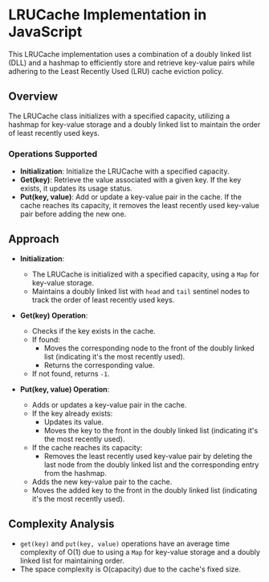 # LRUCache Implementation in JavaScript

This LRUCache implementation uses a combination of a doubly linked list (DLL) and a hashmap to efficiently store and retrieve key-value pairs while adhering to the Least Recently Used (LRU) cache eviction policy.

## Overview

The LRUCache class initializes with a specified capacity, utilizing a hashmap for key-value storage and a doubly linked list to maintain the order of least recently used keys.

### Operations Supported

- **Initialization**: Initialize the LRUCache with a specified capacity.
- **Get(key)**: Retrieve the value associated with a given key. If the key exists, it updates its usage status.
- **Put(key, value)**: Add or update a key-value pair in the cache. If the cache reaches its capacity, it removes the least recently used key-value pair before adding the new one.

## Approach

- **Initialization**:

  - The LRUCache is initialized with a specified capacity, using a `Map` for key-value storage.
  - Maintains a doubly linked list with `head` and `tail` sentinel nodes to track the order of least recently used keys.

- **Get(key) Operation**:

  - Checks if the key exists in the cache.
  - If found:
    - Moves the corresponding node to the front of the doubly linked list (indicating it's the most recently used).
    - Returns the corresponding value.
  - If not found, returns `-1`.

- **Put(key, value) Operation**:
  - Adds or updates a key-value pair in the cache.
  - If the key already exists:
    - Updates its value.
    - Moves the key to the front in the doubly linked list (indicating it's the most recently used).
  - If the cache reaches its capacity:
    - Removes the least recently used key-value pair by deleting the last node from the doubly linked list and the corresponding entry from the hashmap.
  - Adds the new key-value pair to the cache.
  - Moves the added key to the front in the doubly linked list (indicating it's the most recently used).

## Complexity Analysis

- `get(key)` and `put(key, value)` operations have an average time complexity of O(1) due to using a `Map` for key-value storage and a doubly linked list for maintaining order.
- The space complexity is O(capacity) due to the cache's fixed size.
